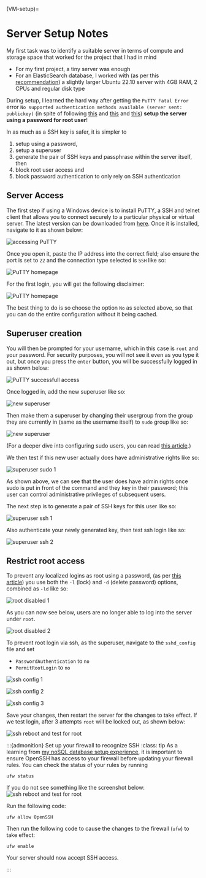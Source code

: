 (VM-setup)=
# Server Setup Notes

My first task was to identify a suitable server in terms of compute and storage space that worked for the project that I had in mind
* For my first project, a tiny server was enough
* For an ElasticSearch database, I worked with (as per this [recommendation](https://www.digitalocean.com/community/tutorials/how-to-install-and-configure-elasticsearch-on-ubuntu-20-04)) a slightly larger Ubuntu 22.10 server with 4GB RAM, 2 CPUs and regular disk type

During setup, I learned the hard way after getting the `PuTTY Fatal Error` error `No supported authentication methods available (server sent: publickey)` (in spite of following [this](https://www.bingehacking.net/2022/01/putty-no-supported-authentication.html)
and [this](https://docs.digitalocean.com/products/droplets/how-to/connect-with-ssh/putty/)
and [this](https://docs.digitalocean.com/products/droplets/how-to/add-ssh-keys/create-with-putty/))
 **setup the server using a password for root user**!

In as much as a SSH key is safer, it is simpler to
1. setup using a password,
2. setup a superuser
3. generate the pair of SSH keys and passphrase within the server itself, then
4. block root user access and
5. block password authentication to only rely on SSH authentication

## Server Access

The first step if using a Windows device is to install PuTTY, a SSH and telnet client that allows you to connect
securely to a particular physical or virtual server. The latest version can be downloaded
from [here](https://www.chiark.greenend.org.uk/~sgtatham/putty/latest.html). Once it is installed, navigate to it as
shown below:

![accessing PuTTY](../_static/images/putty-first-time1.jpg)

Once you open it, paste the IP address into the correct field; also ensure the port is set to `22` and
the connection type selected is `SSH` like so:

![PuTTY homepage](../_static/images/putty-first-time3.jpg)

For the first login, you will get the following disclaimer:

![PuTTY homepage](../_static/images/putty-first-time2.jpg)

The best thing to do is so choose the option `No` as selected above, so that you can do the entire configuration without
it being cached.

## Superuser creation

You will then be prompted for your username, which in this case is `root` and your password.
For security purposes, you will not see it even as you type it out, but once you press the `enter`
button, you will be successfully logged in as shown below:

![PuTTY successfull access](../_static/images/putty-first-time4.jpg)

Once logged in, add the new superuser like so:

![new superuser](../_static/images/putty-first-time5.jpg)

Then make them a superuser by changing their usergroup from the group they are currently
in (same as the username itself) to `sudo` group like so:

![new superuser](../_static/images/putty-first-time6.jpg)

(For a deeper dive into configuring sudo users, you can read [this article](https://jumpcloud.com/blog/how-to-create-sudo-user-manage-sudo-access-ubuntu-22-04).)

We then test if this new user actually does have administrative rights like so:

![superuser sudo 1](../_static/images/putty-first-time7.jpg)

As shown above, we can see that the user does have admin rights once sudo is put in front of the command and
they key in their password; this user can control administrative privileges of subsequent users.

The next step is to generate a pair of SSH keys for this user like so:

![superuser ssh 1](../_static/images/putty-first-time8.jpg)

Also authenticate your newly generated key, then test ssh login like so:

![superuser ssh 2](../_static/images/putty-first-time9.jpg)

## Restrict root access

To prevent any localized logins as root using a password, (as per [this article](https://www.howtogeek.com/828538/how-and-why-to-disable-root-login-over-ssh-on-linux/))
you use both the `-l` (lock) and `-d` (delete password) options, combined as `-ld` like so:

![root disabled 1](../_static/images/putty-first-time12.jpg)

As you can now see below, users are no longer able to log into the server under `root`.

![root disabled 2](../_static/images/putty-first-time13.jpg)

To prevent root login via ssh, as the superuser, navigate to the `sshd_config` file and set 
* `PasswordAuthentication` to `no`
* `PermitRootLogin` to `no`

![ssh config 1](../_static/images/putty-first-time10.jpg)

![ssh config 2](../_static/images/putty-first-time11.jpg)

![ssh config 3](../_static/images/putty-first-time14.jpg)

Save your changes, then restart the server for the changes to take effect. If we test login,
after 3 attempts `root` will be locked out, as shown below:

![ssh reboot and test for root](../_static/images/putty-first-time15.jpg)

:::{admonition} Set up your firewall to recognize SSH
:class: tip
As a learning from [my noSQL database setup experience](db-setup), it is important to ensure OpenSSH has access to your
firewall before updating your firewall rules. You can check the status of your rules by running

```
ufw status
```
If you do not see something like the screenshot below:
![ssh reboot and test for root](../_static/images/default-ufw-status.png)

Run the following code:

```
ufw allow OpenSSH
```

Then run the following code to cause the changes to the firewall (`ufw`) to take effect:

```
ufw enable
```

Your server should now accept SSH access.

:::
